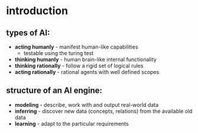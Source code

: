 # introduction

## types of AI:

- **acting humanly** - manifest human-like capabilities
  - testable using the turing test
- **thinking humanly** - human brain-like internal functionality
- **thinking rationally** - follow a rigid set of logical rules
- **acting rationally** - rational agents with well defined scopes

## structure of an AI engine:
- **modeling** - describe, work with and output real-world data
- **inferring** - discover new data (concepts, relations) from the available old data
- **learning** - adapt to the particular requirements
